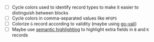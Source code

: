 * [ ] Cycle colors used to identify record types to make it easier to distinguish between blocks
* [ ] Cycle colors in comma-separated values like `HFGPS`
* [ ] Colorize `G` record according to validity (maybe using [go-vali](https://github.com/twpayne/go-vali))
* [ ] Maybe use [semantic highlighting](https://code.visualstudio.com/api/language-extensions/semantic-highlight-guide) to highlight extra fields in `B` and `K` records